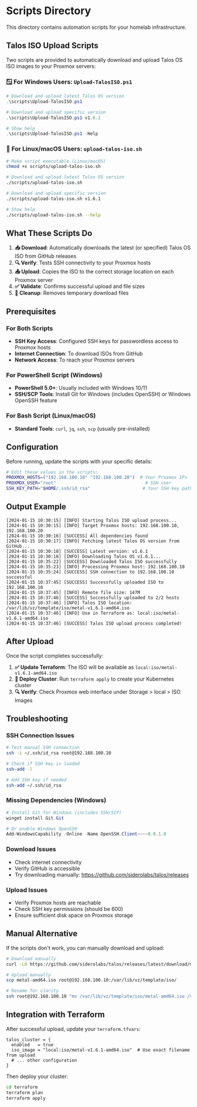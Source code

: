 # Scripts Directory

This directory contains automation scripts for your homelab infrastructure.

## Talos ISO Upload Scripts

Two scripts are provided to automatically download and upload Talos OS ISO images to your Proxmox servers:

### 🪟 **For Windows Users: `Upload-TalosISO.ps1`**

```powershell
# Download and upload latest Talos OS version
.\scripts\Upload-TalosISO.ps1

# Download and upload specific version
.\scripts\Upload-TalosISO.ps1 v1.6.1

# Show help
.\scripts\Upload-TalosISO.ps1 -Help
```

### 🐧 **For Linux/macOS Users: `upload-talos-iso.sh`**

```bash
# Make script executable (Linux/macOS)
chmod +x scripts/upload-talos-iso.sh

# Download and upload latest Talos OS version
./scripts/upload-talos-iso.sh

# Download and upload specific version
./scripts/upload-talos-iso.sh v1.6.1

# Show help
./scripts/upload-talos-iso.sh --help
```

## What These Scripts Do

1. **📥 Download**: Automatically downloads the latest (or specified) Talos OS ISO from GitHub releases
2. **🔍 Verify**: Tests SSH connectivity to your Proxmox hosts
3. **📤 Upload**: Copies the ISO to the correct storage location on each Proxmox server
4. **✅ Validate**: Confirms successful upload and file sizes
5. **🧹 Cleanup**: Removes temporary download files

## Prerequisites

### For Both Scripts
- **SSH Key Access**: Configured SSH keys for passwordless access to Proxmox hosts
- **Internet Connection**: To download ISOs from GitHub
- **Network Access**: To reach your Proxmox servers

### For PowerShell Script (Windows)
- **PowerShell 5.0+**: Usually included with Windows 10/11
- **SSH/SCP Tools**: Install Git for Windows (includes OpenSSH) or Windows OpenSSH feature

### For Bash Script (Linux/macOS)
- **Standard Tools**: `curl`, `jq`, `ssh`, `scp` (usually pre-installed)

## Configuration

Before running, update the scripts with your specific details:

```bash
# Edit these values in the scripts:
PROXMOX_HOSTS=("192.168.100.10" "192.168.100.20")  # Your Proxmox IPs
PROXMOX_USER="root"                                  # SSH user
SSH_KEY_PATH="$HOME/.ssh/id_rsa"                    # Your SSH key path
```

## Output Example

```
[2024-01-15 10:30:15] [INFO] Starting Talos ISO upload process...
[2024-01-15 10:30:15] [INFO] Target Proxmox hosts: 192.168.100.10, 192.168.100.20
[2024-01-15 10:30:16] [SUCCESS] All dependencies found
[2024-01-15 10:30:17] [INFO] Fetching latest Talos OS version from GitHub...
[2024-01-15 10:30:18] [SUCCESS] Latest version: v1.6.1
[2024-01-15 10:30:18] [INFO] Downloading Talos OS v1.6.1...
[2024-01-15 10:35:22] [SUCCESS] Downloaded Talos ISO successfully
[2024-01-15 10:35:23] [INFO] Processing Proxmox host: 192.168.100.10
[2024-01-15 10:35:24] [SUCCESS] SSH connection to 192.168.100.10 successful
[2024-01-15 10:37:45] [SUCCESS] Successfully uploaded ISO to 192.168.100.10
[2024-01-15 10:37:45] [INFO] Remote file size: 147M
[2024-01-15 10:37:46] [SUCCESS] Successfully uploaded to 2/2 hosts
[2024-01-15 10:37:46] [INFO] Talos ISO location: /var/lib/vz/template/iso/metal-v1.6.1-amd64.iso
[2024-01-15 10:37:46] [INFO] Use in Terraform as: local:iso/metal-v1.6.1-amd64.iso
[2024-01-15 10:37:46] [SUCCESS] Talos ISO upload process completed!
```

## After Upload

Once the script completes successfully:

1. **✅ Update Terraform**: The ISO will be available as `local:iso/metal-v1.6.1-amd64.iso`
2. **🚀 Deploy Cluster**: Run `terraform apply` to create your Kubernetes cluster
3. **🔍 Verify**: Check Proxmox web interface under Storage > local > ISO Images

## Troubleshooting

### SSH Connection Issues
```bash
# Test manual SSH connection
ssh -i ~/.ssh/id_rsa root@192.168.100.10

# Check if SSH key is loaded
ssh-add -l

# Add SSH key if needed
ssh-add ~/.ssh/id_rsa
```

### Missing Dependencies (Windows)
```powershell
# Install Git for Windows (includes SSH/SCP)
winget install Git.Git

# Or enable Windows OpenSSH
Add-WindowsCapability -Online -Name OpenSSH.Client~~~~0.0.1.0
```

### Download Issues
- Check internet connectivity
- Verify GitHub is accessible
- Try downloading manually: https://github.com/siderolabs/talos/releases

### Upload Issues
- Verify Proxmox hosts are reachable
- Check SSH key permissions (should be 600)
- Ensure sufficient disk space on Proxmox storage

## Manual Alternative

If the scripts don't work, you can manually download and upload:

```bash
# Download manually
curl -LO https://github.com/siderolabs/talos/releases/latest/download/metal-amd64.iso

# Upload manually
scp metal-amd64.iso root@192.168.100.10:/var/lib/vz/template/iso/

# Rename for clarity
ssh root@192.168.100.10 "mv /var/lib/vz/template/iso/metal-amd64.iso /var/lib/vz/template/iso/metal-v1.6.1-amd64.iso"
```

## Integration with Terraform

After successful upload, update your `terraform.tfvars`:

```hcl
talos_cluster = {
  enabled   = true
  iso_image = "local:iso/metal-v1.6.1-amd64.iso"  # Use exact filename from upload
  # ... other configuration
}
```

Then deploy your cluster:

```bash
cd terraform
terraform plan
terraform apply
``` 